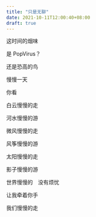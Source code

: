 ```yaml
---
title: "只是无聊"
date: 2021-10-11T12:00:40+08:00
draft: true
---
```




这时间的烟味  

是 PopVirus？

还是恐高的鸟

慢慢一天  

你看  

白云慢慢的走  

河水慢慢的游  

微风慢慢的走  

风筝慢慢的游  

太阳慢慢的走  

影子慢慢的游  

世界慢慢的　没有烦忧  

让我牵着你手  

我们慢慢的走



